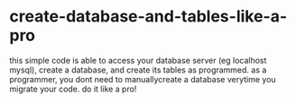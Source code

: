 # create-database-and-tables-like-a-pro
this simple code is able to access your database server (eg localhost mysql), create a database, and create its tables as programmed. 
as a programmer, you dont need to manuallycreate a database verytime you migrate your code. do it like a pro!
